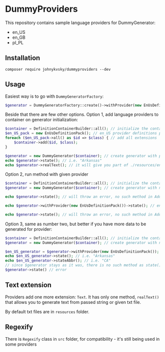 # DummyProviders

This repository contains sample language providers for DummyGenerator:

* en_US
* en_GB
* pl_PL

## Installation

```shell
composer require johnykvsky/dummyproviders --dev
```

## Usage

Easiest way is to go with `DummyGeneratorFactory`:
```php
$generator = DummyGeneratorFactory::create()->withProvider(new EnUsDefinitionPack());
```

Beside that there are few other options.
Option 1, add language providers to container on generator initialization:
```php
$container = DefinitionContainerBuilder::all(); // initialize the container with core extensions
$en_US_pack = new EnUsDefinitionPack(); // en_US provider definitions pack
foreach ($en_US_pack->all() as $id => $class) { // add all extensions
    $container->add($id, $class);
}

$generator = new DummyGenerator($container); // create generator with providers
echo $generator->state(); // i.e. "Arkansas"
echo $generator->realText(); // it will give you part of ./resources/en_US.txt
```

Option 2, run method with given provider
```php
$container = DefinitionContainerBuilder::all(); // initialize the container with core extensions
$generator = new DummyGenerator($container); // create generator with no providers, core extensions are loaded

echo $generator->state(); // will throw an error, no such method in Address extension

echo $generator->withProvider(new EnUsDefinitionPack())->state(); // en_US provider is loaded, output will be i.e. "Arkansas"

echo $generator->state(); // will throw an error, no such method in Address extension
```

Option 3, same as number two, but better if you have more data to be generated for provider:
```php
$container = DefinitionContainerBuilder::all(); // initialize the container with core extensions
$generator = new DummyGenerator($container); // create generator with no providers, core extensions are loaded

$en_US_generator = $generator->withProvider(new EnUsDefinitionPack());
echo $en_US_generator->state(); // i.e. "Arkansas"
echo $en_US_generator->stateAbbr(); // i.e. "CA"
// since $generator stays as it was, there is no such method as state()
$generator->state() // error
```

## Text extension

Providers add one more extension: `Text`. It has only one method, `realText()` that allows you to generate text from passed string or given txt file.

By default txt files are in `resources` folder.

## Regexify

There is `Regexify` class in `src` folder, for compatibility - it's still being used in some providers

